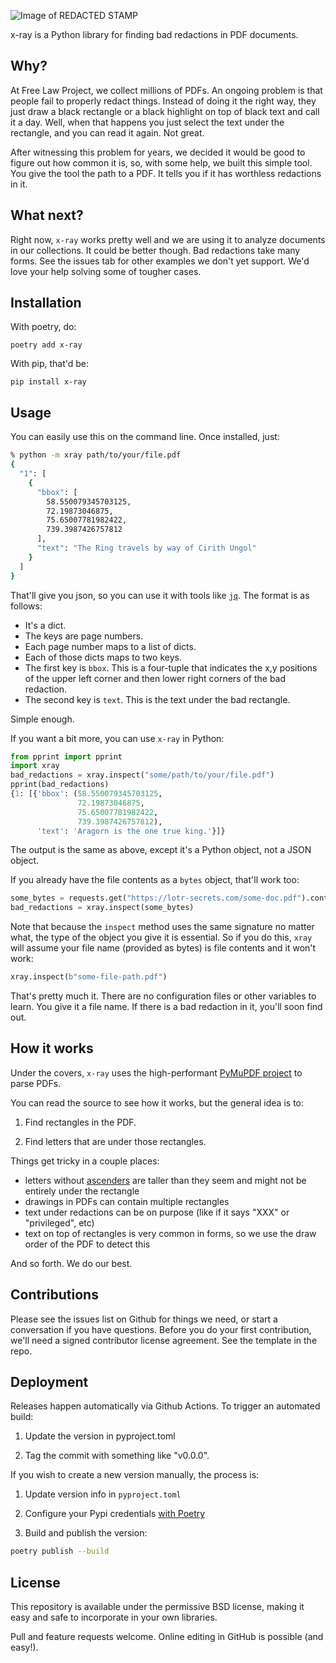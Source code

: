 ![Image of REDACTED STAMP](https://raw.githubusercontent.com/freelawproject/x-ray/main/redacted.png)

x-ray is a Python library for finding bad redactions in PDF documents.

## Why?

At Free Law Project, we collect millions of PDFs. An ongoing problem
is that people fail to properly redact things. Instead of doing it the right
way, they just draw a black rectangle or a black highlight on top of black
text and call it a day. Well, when that happens you just select the text under
the rectangle, and you can read it again. Not great.

After witnessing this problem for years, we decided it would be good to figure
out how common it is, so, with some help, we built this simple tool. You give
the tool the path to a PDF. It tells you if it has worthless redactions in it.


## What next?

Right now, `x-ray` works pretty well and we are using it to analyze documents
in our collections. It could be better though. Bad redactions take many forms.
See the issues tab for other examples we don't yet support. We'd love your
help solving some of tougher cases.


## Installation

With poetry, do:

```text
poetry add x-ray
```

With pip, that'd be:
```text
pip install x-ray
```

## Usage

You can easily use this on the command line. Once installed, just:

```bash
% python -m xray path/to/your/file.pdf
{
  "1": [
    {
      "bbox": [
        58.550079345703125,
        72.19873046875,
        75.65007781982422,
        739.3987426757812
      ],
      "text": "The Ring travels by way of Cirith Ungol"
    }
  ]
}
```

That'll give you json, so you can use it with tools like [`jq`][jq]. The format is as follows:

 - It's a dict.
 - The keys are page numbers.
 - Each page number maps to a list of dicts.
 - Each of those dicts maps to two keys.
 - The first key is `bbox`. This is a four-tuple that indicates the x,y positions of the upper left corner and then lower right corners of the bad redaction.
 - The second key is `text`. This is the text under the bad rectangle.

Simple enough.

If you want a bit more, you can use `x-ray` in Python:

```python
from pprint import pprint
import xray
bad_redactions = xray.inspect("some/path/to/your/file.pdf")
pprint(bad_redactions)
{1: [{'bbox': (58.550079345703125,
               72.19873046875,
               75.65007781982422,
               739.3987426757812),
      'text': 'Aragorn is the one true king.'}]}
```

The output is the same as above, except it's a Python object, not a JSON object.

If you already have the file contents as a `bytes` object, that'll work too:

```python
some_bytes = requests.get("https://lotr-secrets.com/some-doc.pdf").content
bad_redactions = xray.inspect(some_bytes)
```

Note that because the `inspect` method uses the same signature no matter what,
the type of the object you give it is essential. So if you do this, `xray` will
assume your file name (provided as bytes) is file contents and it won't work:

```python
xray.inspect(b"some-file-path.pdf")
```

That's pretty much it. There are no configuration files or other variables to
learn. You give it a file name. If there is a bad redaction in it, you'll soon
find out.


## How it works

Under the covers, `x-ray` uses the high-performant [PyMuPDF project][mu] to parse PDFs.

You can read the source to see how it works, but the general idea is to:

1. Find rectangles in the PDF.

2. Find letters that are under those rectangles.

Things get tricky in a couple places:

 - letters without [ascenders][asc] are taller than they seem and might not be entirely under the rectangle
 - drawings in PDFs can contain multiple rectangles
 - text under redactions can be on purpose (like if it says "XXX" or "privileged", etc)
 - text on top of rectangles is very common in forms, so we use the draw order of the PDF to detect this

And so forth. We do our best.


## Contributions

Please see the issues list on Github for things we need, or start a conversation if you have questions. Before you do your first contribution, we'll need a signed contributor license agreement. See the template in the repo.


## Deployment

Releases happen automatically via Github Actions. To trigger an automated build:

1. Update the version in pyproject.toml

2. Tag the commit with something like "v0.0.0".


If you wish to create a new version manually, the process is:

1. Update version info in `pyproject.toml`

2. Configure your Pypi credentials [with Poetry][creds]

3. Build and publish the version:

```sh
poetry publish --build
```



## License

This repository is available under the permissive BSD license, making it easy and safe to incorporate in your own libraries.

Pull and feature requests welcome. Online editing in GitHub is possible (and easy!).

[jq]: https://stedolan.github.io/jq/
[mu]: pymupdf.readthedocs.io/
[asc]: https://en.wikipedia.org/wiki/Ascender_(typography)
[creds]: https://python-poetry.org/docs/repositories/#configuring-credentials
